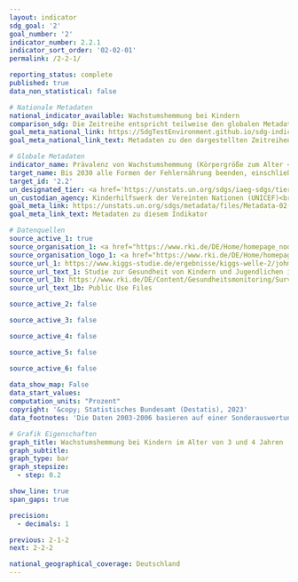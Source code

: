 ```yaml
---
layout: indicator    
sdg_goal: '2'    
goal_number: '2'    
indicator_number: 2.2.1    
indicator_sort_order: '02-02-01'    
permalink: /2-2-1/    

reporting_status: complete    
published: true    
data_non_statistical: false    

# Nationale Metadaten    
national_indicator_available: Wachstumshemmung bei Kindern    
comparison_sdg: Die Zeitreihe entspricht teilweise den globalen Metadaten.    
goal_meta_national_link: https://SdgTestEnvironment.github.io/sdg-indicators/public/Meta/2.2.1.pdf
goal_meta_national_link_text: Metadaten zu den dargestellten Zeitreihen    

# Globale Metadaten    
indicator_name: Prävalenz von Wachstumshemmung (Körpergröße zum Alter <-2 Standardabweichung vom Median gemäß den Standards der Weltgesundheitsorganisation (WHO) für das Wachstum von Kindern) bei Kindern unter 5 Jahren    
target_name: Bis 2030 alle Formen der Fehlernährung beenden, einschließlich durch Erreichung der international vereinbarten Zielvorgaben in Bezug auf Wachstumshemmung und Auszehrung bei Kindern unter 5 Jahren bis 2025, und den Ernährungsbedürfnissen von heranwachsenden Mädchen, schwangeren und stillenden Frauen und älteren Menschen Rechnung tragen    
target_id: '2.2'    
un_designated_tier: <a href='https://unstats.un.org/sdgs/iaeg-sdgs/tier-classification/' title='Klicken Sie hier um weitere Informationen zur UN-Tier-Klassifikation zu erhalten.'  target='_blank'>Tier I</a>    
un_custodian_agency: Kinderhilfswerk der Vereinten Nationen (UNICEF)<br>Weltgesundheitsorganisation (WHO)    
goal_meta_link: https://unstats.un.org/sdgs/metadata/files/Metadata-02-02-01.pdf    
goal_meta_link_text: Metadaten zu diesem Indikator        

# Datenquellen
source_active_1: true
source_organisation_1: <a href="https://www.rki.de/DE/Home/homepage_node.html"> Robert Koch-Institut (RKI) </a>
source_organisation_logo_1: <a href="https://www.rki.de/DE/Home/homepage_node.html"><img src="https://g205sdgs.github.io/sdg-indicators/public/OrgImgDe/rki.png" alt="Logo rki" style="height:60px; width:148px"/></a>
source_url_1: https://www.kiggs-studie.de/ergebnisse/kiggs-welle-2/johm.html
source_url_text_1: Studie zur Gesundheit von Kindern und Jugendlichen in Deutschland (KiGGS) - KiGGS Welle 2
source_url_1b: https://www.rki.de/DE/Content/Gesundheitsmonitoring/Surveydaten/Surveydaten_node.html
source_url_text_1b: Public Use Files

source_active_2: false

source_active_3: false

source_active_4: false

source_active_5: false

source_active_6: false
    
data_show_map: False    
data_start_values:     
computation_units: "Prozent"    
copyright: '&copy; Statistisches Bundesamt (Destatis), 2023'    
data_footnotes: 'Die Daten 2003-2006 basieren auf einer Sonderauswertung und sind nicht öffentlich zugänglich. <br>• Die Daten 2003-2006 sind altersstandardisierte Prävalenzen (Bevölkerungsstand: 31. Dezember 2015).'    

# Grafik Eigenschaften    
graph_title: Wachstumshemmung bei Kindern im Alter von 3 und 4 Jahren
graph_subtitle:     
graph_type: bar
graph_stepsize: 
  - step: 0.2    

show_line: true
span_gaps: true

precision:
  - decimals: 1    

previous: 2-1-2    
next: 2-2-2    

national_geographical_coverage: Deutschland    
---
```


<span></span>